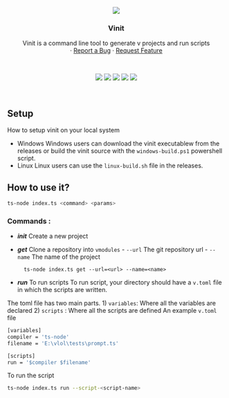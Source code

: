 <p align="center">
  <img src="https://i.imgur.com/xs4pUIG.png" aly="logo">
  <h3 align="center">Vinit</h3>

  <p align="center">
    Vinit is a command line tool to generate v projects and run scripts
    <br />
<!--     <a href="https://python-polyglot.netlify.app/">📖 Documentation</a> -->
    ·
    <a href="https://github.com/pranavbaburaj/vinit/issues">Report a Bug</a>
    ·
    <a href="https://github.com/pranavbaburaj/vinit/pulls">Request Feature</a>
  </p>
  <br>
  <p align="center">
    <img src="https://img.shields.io/discord/808537055177080892.svg">
    <img src="https://badges.frapsoft.com/os/v1/open-source.svg?v=103">
    <img src="https://img.shields.io/github/last-commit/pranavbaburaj/vinit">
    <a href="https://twitter.com/intent/tweet?text=Vinit,%20a%20command%20line%20tool%20to%20generate%20v%20projects%20and%20run%20scripts&url=https://github.com/pranavbaburaj/vinit&via=baburaj_pranav&hashtags=developers,polyglot,language"><img src="https://img.shields.io/twitter/url/http/shields.io.svg?style=social"></a>
    <img src="https://tokei.rs/b1/github/pranavbaburaj/vinit">
  </p>

  <br />
</p>


## Setup
How to setup vinit on your local system
- Windows
  Windows users can download the vinit executablew from the releases or build the vinit source
  with the `windows-build.ps1` powershell script.
- Linux
  Linux users can use the `linux-build.sh` file in the releases. 

##  How to use it?
```sh
ts-node index.ts <command> <params> 
```

### Commands :

- ***init*** Create a new project
- ***get*** Clone a repository into `vmodules`
		-  `--url` The git repository url
		- `--name` The name of the project

		ts-node index.ts get --url=<url> --name=<name>

- ***run*** To run scripts
To run script, your directory should have a `v.toml` file in which the scripts are written.

The toml file has two main parts.
		 1) `variables`: Where all the variables are declared
		 2) `scripts` : Where all the scripts are defined
An example `v.toml` file
```sh
[variables]
compiler = 'ts-node'
filename = 'E:\vlol\tests\prompt.ts'

[scripts]
run = '$compiler $filename'
```

To run the script
```sh
ts-node index.ts run --script-<script-name>
```
